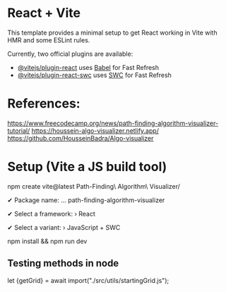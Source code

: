 # React + Vite

This template provides a minimal setup to get React working in Vite with HMR and some ESLint rules.

Currently, two official plugins are available:

- [@vitejs/plugin-react](https://github.com/vitejs/vite-plugin-react/blob/main/packages/plugin-react/README.md) uses [Babel](https://babeljs.io/) for Fast Refresh
- [@vitejs/plugin-react-swc](https://github.com/vitejs/vite-plugin-react-swc) uses [SWC](https://swc.rs/) for Fast Refresh

# References:
https://www.freecodecamp.org/news/path-finding-algorithm-visualizer-tutorial/
https://houssein-algo-visualizer.netlify.app/
https://github.com/HousseinBadra/Algo-visualizer

# Setup (Vite a JS build tool)

npm create vite@latest Path-Finding\ Algorithm\ Visualizer/

✔ Package name: … path-finding-algorithm-visualizer

✔ Select a framework: › React

✔ Select a variant: › JavaScript + SWC

npm install && npm run dev

## Testing methods in node

let {getGrid} = await import("./src/utils/startingGrid.js");